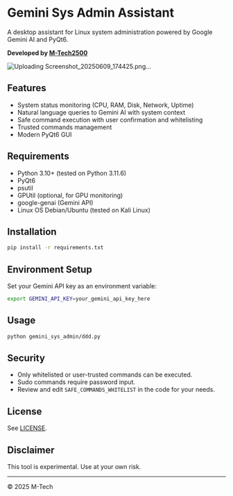 # Gemini Sys Admin Assistant

A desktop assistant for Linux system administration powered by Google Gemini AI and PyQt6.

**Developed by [M-Tech2500](https://github.com/)**


![Uploading Screenshot_20250609_174425.png…]()


## Features

- System status monitoring (CPU, RAM, Disk, Network, Uptime)
- Natural language queries to Gemini AI with system context
- Safe command execution with user confirmation and whitelisting
- Trusted commands management
- Modern PyQt6 GUI

## Requirements

- Python 3.10+ (tested on  Python 3.11.6)
- PyQt6
- psutil
- GPUtil (optional, for GPU monitoring)
- google-genai (Gemini API)
- Linux OS Debian/Ubuntu (tested on Kali Linux)

## Installation

```bash
pip install -r requirements.txt
```

## Environment Setup

Set your Gemini API key as an environment variable:

```bash
export GEMINI_API_KEY=your_gemini_api_key_here
```

## Usage

```bash
python gemini_sys_admin/ddd.py
```

## Security

- Only whitelisted or user-trusted commands can be executed.
- Sudo commands require password input.
- Review and edit `SAFE_COMMANDS_WHITELIST` in the code for your needs.

## License

See [LICENSE](LICENSE).

## Disclaimer

This tool is experimental. Use at your own risk.

---

© 2025 M-Tech

